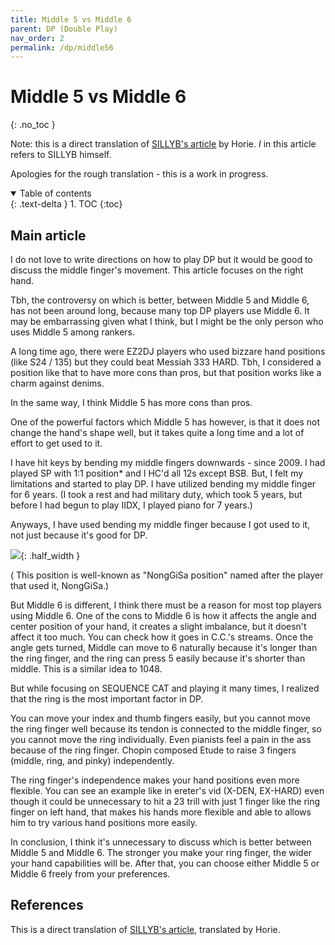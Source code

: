 ```yaml
---
title: Middle 5 vs Middle 6
parent: DP (Double Play)
nav_order: 2
permalink: /dp/middle56
---
```


# Middle 5 vs Middle 6
{: .no_toc }

Note: this is a direct translation of [SILLYB's article](https://gall.dcinside.com/mgallery/board/view/?id=iidxdp&no=7273) by Horie. *I* in this article refers to SILLYB himself.

Apologies for the rough translation - this is a work in progress.

<details open markdown="block">
  <summary>
    Table of contents
  </summary>
  {: .text-delta }
1. TOC
{:toc}
</details>

## Main article

I do not love to write directions on how to play DP but it would be good to discuss the middle finger's movement. This article focuses on the right hand.

Tbh, the controversy on which is better, between Middle 5 and Middle 6, has not been around long, because many top DP players use Middle 6. It may be embarrassing given what I think, but I might be the only person who uses Middle 5 among rankers.

A long time ago, there were EZ2DJ players who used bizzare hand positions (like S24 / 135) but they could beat Messiah 333 HARD. Tbh, I considered a position like that to have more cons than pros, but that position works like a charm against denims.

In the same way, I think Middle 5 has more cons than pros.

One of the powerful factors which Middle 5 has however, is that it does not change the hand's shape well, but it takes quite a long time and a lot of effort to get used to it.

I have hit keys by bending my middle fingers downwards - since 2009. I had played SP with 1:1 position* and I HC'd all 12s except BSB. But, I felt my limitations and started to play DP. I have utilized bending my middle finger for 6 years. (I took a rest and had military duty, which took 5 years, but before I had begun to play IIDX, I played piano for 7 years.)

Anyways, I have used bending my middle finger because I got used to it, not just because it's good for DP.

![](/assets/img/dp/nonggisa.png){: .half_width }

( This position is well-known as "NongGiSa position" named after the player that used it, NongGiSa.)

But Middle 6 is different, I think there must be a reason for most top players using Middle 6. One of the cons to Middle 6 is how it affects the angle and center position of your hand, it creates a slight imbalance, but it doesn't affect it too much. You can check how it goes in C.C.'s streams. Once the angle gets turned, Middle can move to 6 naturally because it's longer than the ring finger, and the ring can press 5 easily because it's shorter than middle. This is a similar idea to 1048.

But while focusing on SEQUENCE CAT and playing it many times, I realized that the ring is the most important factor in DP.

You can move your index and thumb fingers easily, but you cannot move the ring finger well because its tendon is connected to the middle finger, so you cannot move the ring individually. Even pianists feel a pain in the ass because of the ring finger. Chopin composed Etude to raise 3 fingers (middle, ring, and pinky) independently.

The ring finger's independence makes your hand positions even more flexible. You can see an example like in ereter's vid (X-DEN, EX-HARD) even though it could be unnecessary to hit a 23 trill with just 1 finger like the ring finger on left hand, that makes his hands more flexible and able to allows him to try various hand positions more easily.

In conclusion, I think it's unnecessary to discuss which is better between Middle 5 and Middle 6. The stronger you make your ring finger, the wider your hand capabilities will be. After that, you can choose either Middle 5 or Middle 6 freely from your preferences.

## References

This is a direct translation of [SILLYB's article](https://gall.dcinside.com/mgallery/board/view/?id=iidxdp&no=7273), translated by Horie.
